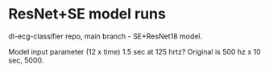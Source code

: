 # ResNet+SE model runs  

dl-ecg-classifier repo, main branch - SE+ResNet18 model.  

Model input parameter (12 x time)  1.5 sec at 125 hrtz? Original is 500 hz x 10 sec, 5000.  
